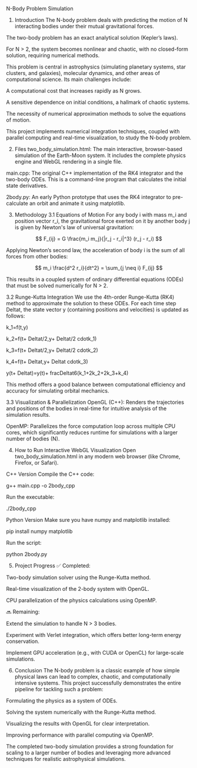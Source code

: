 N-Body Problem Simulation
1. Introduction
The N-body problem deals with predicting the motion of N interacting bodies under their mutual gravitational forces.

The two-body problem has an exact analytical solution (Kepler’s laws).

For N > 2, the system becomes nonlinear and chaotic, with no closed-form solution, requiring numerical methods.

This problem is central in astrophysics (simulating planetary systems, star clusters, and galaxies), molecular dynamics, and other areas of computational science. Its main challenges include:

A computational cost that increases rapidly as N grows.

A sensitive dependence on initial conditions, a hallmark of chaotic systems.

The necessity of numerical approximation methods to solve the equations of motion.

This project implements numerical integration techniques, coupled with parallel computing and real-time visualization, to study the N-body problem.

2. Files
two_body_simulation.html: The main interactive, browser-based simulation of the Earth-Moon system. It includes the complete physics engine and WebGL rendering in a single file.

main.cpp: The original C++ implementation of the RK4 integrator and the two-body ODEs. This is a command-line program that calculates the initial state derivatives.

2body.py: An early Python prototype that uses the RK4 integrator to pre-calculate an orbit and animate it using matplotlib.

3. Methodology
3.1 Equations of Motion
For any body i with mass m_i and position vector r_i, the gravitational force exerted on it by another body j is given by Newton's law of universal gravitation:

$$ F_{ij} = G \frac{m_i m_j}{|r_j - r_i|^3} (r_j - r_i) $$

Applying Newton’s second law, the acceleration of body i is the sum of all forces from other bodies:

$$ m_i \frac{d^2 r_i}{dt^2} = \sum_{j \neq i} F_{ij} $$

This results in a coupled system of ordinary differential equations (ODEs) that must be solved numerically for N > 2.

3.2 Runge-Kutta Integration
We use the 4th-order Runge-Kutta (RK4) method to approximate the solution to these ODEs. For each time step 
Deltat, the state vector y (containing positions and velocities) is updated as follows:

k_1=f(t,y)

k_2=f(t+
Deltat/2,y+
Deltat/2
cdotk_1)

k_3=f(t+
Deltat/2,y+
Deltat/2
cdotk_2)

k_4=f(t+
Deltat,y+
Deltat
cdotk_3)

y(t+
Deltat)=y(t)+
fracDeltat6(k_1+2k_2+2k_3+k_4)

This method offers a good balance between computational efficiency and accuracy for simulating orbital mechanics.

3.3 Visualization & Parallelization
OpenGL (C++): Renders the trajectories and positions of the bodies in real-time for intuitive analysis of the simulation results.

OpenMP: Parallelizes the force computation loop across multiple CPU cores, which significantly reduces runtime for simulations with a larger number of bodies (N).

4. How to Run
Interactive WebGL Visualization
Open two_body_simulation.html in any modern web browser (like Chrome, Firefox, or Safari).

C++ Version
Compile the C++ code:

g++ main.cpp -o 2body_cpp

Run the executable:

./2body_cpp

Python Version
Make sure you have numpy and matplotlib installed:

pip install numpy matplotlib

Run the script:

python 2body.py

5. Project Progress
✅ Completed:

Two-body simulation solver using the Runge-Kutta method.

Real-time visualization of the 2-body system with OpenGL.

CPU parallelization of the physics calculations using OpenMP.

🔜 Remaining:

Extend the simulation to handle N > 3 bodies.

Experiment with Verlet integration, which offers better long-term energy conservation.

Implement GPU acceleration (e.g., with CUDA or OpenCL) for large-scale simulations.

6. Conclusion
The N-body problem is a classic example of how simple physical laws can lead to complex, chaotic, and computationally intensive systems. This project successfully demonstrates the entire pipeline for tackling such a problem:

Formulating the physics as a system of ODEs.

Solving the system numerically with the Runge-Kutta method.

Visualizing the results with OpenGL for clear interpretation.

Improving performance with parallel computing via OpenMP.

The completed two-body simulation provides a strong foundation for scaling to a larger number of bodies and leveraging more advanced techniques for realistic astrophysical simulations.
